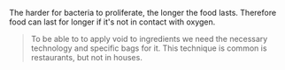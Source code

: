The harder for bacteria to proliferate, the longer the food lasts. Therefore food can last for longer if it's not in contact with oxygen. 

>To be able to to apply void to ingredients we need the necessary technology and specific bags for it. This technique is common is restaurants, but not in houses.